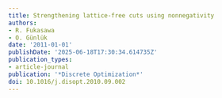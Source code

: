 ```yaml
---
title: Strengthening lattice-free cuts using nonnegativity
authors:
- R. Fukasawa
- O. Günlük
date: '2011-01-01'
publishDate: '2025-06-18T17:30:34.614735Z'
publication_types:
- article-journal
publication: '*Discrete Optimization*'
doi: 10.1016/j.disopt.2010.09.002
---
```

